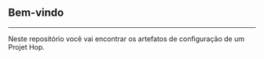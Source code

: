 ## Bem-vindo
___

Neste repositório você vai encontrar os artefatos de configuração de um Projet Hop.
